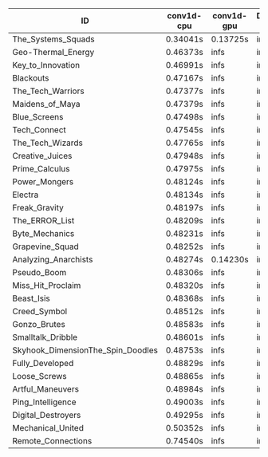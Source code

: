 |ID|conv1d-cpu|conv1d-gpu|DWSPConv2D-gpu|gemm-gpu|avg|
|-|-|-|-|-|-|
|The_Systems_Squads|0.34041s|0.13725s|infs|4.60721s|infs|
|Geo-Thermal_Energy|0.46373s|infs|infs|4.49593s|infs|
|Key_to_Innovation|0.46991s|infs|infs|4.55516s|infs|
|Blackouts|0.47167s|infs|infs|4.53697s|infs|
|The_Tech_Warriors|0.47377s|infs|infs|4.56530s|infs|
|Maidens_of_Maya|0.47379s|infs|infs|4.61026s|infs|
|Blue_Screens|0.47498s|infs|infs|4.55704s|infs|
|Tech_Connect|0.47545s|infs|infs|4.50934s|infs|
|The_Tech_Wizards|0.47765s|infs|infs|4.60836s|infs|
|Creative_Juices|0.47948s|infs|infs|4.59722s|infs|
|Prime_Calculus|0.47975s|infs|infs|4.59818s|infs|
|Power_Mongers|0.48124s|infs|infs|4.56023s|infs|
|Electra|0.48134s|infs|infs|4.56586s|infs|
|Freak_Gravity|0.48197s|infs|infs|4.58153s|infs|
|The_ERROR_List|0.48209s|infs|infs|4.59112s|infs|
|Byte_Mechanics|0.48231s|infs|infs|4.59039s|infs|
|Grapevine_Squad|0.48252s|infs|infs|4.59969s|infs|
|Analyzing_Anarchists|0.48274s|0.14230s|infs|4.46067s|infs|
|Pseudo_Boom|0.48306s|infs|infs|4.49982s|infs|
|Miss_Hit_Proclaim|0.48320s|infs|infs|4.58813s|infs|
|Beast_Isis|0.48368s|infs|infs|4.58768s|infs|
|Creed_Symbol|0.48512s|infs|infs|4.48312s|infs|
|Gonzo_Brutes|0.48583s|infs|infs|4.59451s|infs|
|Smalltalk_Dribble|0.48601s|infs|infs|4.57439s|infs|
|Skyhook_DimensionThe_Spin_Doodles|0.48753s|infs|infs|4.61411s|infs|
|Fully_Developed|0.48829s|infs|infs|4.57524s|infs|
|Loose_Screws|0.48865s|infs|infs|4.56977s|infs|
|Artful_Maneuvers|0.48984s|infs|infs|4.44617s|infs|
|Ping_Intelligence|0.49003s|infs|infs|4.54496s|infs|
|Digital_Destroyers|0.49295s|infs|infs|4.51386s|infs|
|Mechanical_United|0.50352s|infs|infs|4.60647s|infs|
|Remote_Connections|0.74540s|infs|infs|4.53927s|infs|
